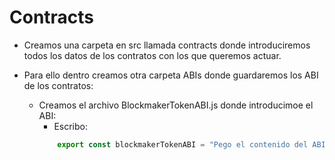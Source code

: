 # Contracts

- Creamos una carpeta en src llamada contracts donde introduciremos todos los datos de los contratos con los que queremos actuar.

- Para ello dentro creamos otra carpeta ABIs donde guardaremos los ABI de los contratos:
	- Creamos el archivo BlockmakerTokenABI.js donde introducimoe el ABI: 
		- Escribo:
		```jsx
			export const blockmakerTokenABI = "Pego el contenido del ABI"
		```


